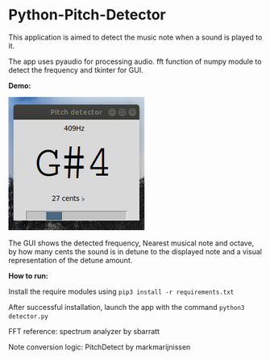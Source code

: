# Python-Pitch-Detector

This application is aimed to detect the music note when a sound is played to it.

The app uses pyaudio for processing audio. fft function of numpy module to detect the frequency and tkinter for GUI.

**Demo:**

![Demo](pitch_detect.gif)

The GUI shows the detected frequency, Nearest musical note and octave, by how many cents the sound is in detune to the displayed note and a visual representation of the detune amount.

**How to run:**

Install the require modules using ``pip3 install -r requirements.txt``

After successful installation, launch the app with the command ``python3 detector.py``

FFT reference: spectrum analyzer by sbarratt

Note conversion logic: PitchDetect by markmarijnissen
